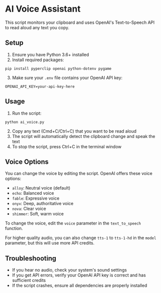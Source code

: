 # AI Voice Assistant

This script monitors your clipboard and uses OpenAI's Text-to-Speech API to read aloud any text you copy.

## Setup

1. Ensure you have Python 3.6+ installed
2. Install required packages:
```
pip install pyperclip openai python-dotenv pygame
```
3. Make sure your `.env` file contains your OpenAI API key:
```
OPENAI_API_KEY=your-api-key-here
```

## Usage

1. Run the script:
```
python ai_voice.py
```
2. Copy any text (Cmd+C/Ctrl+C) that you want to be read aloud
3. The script will automatically detect the clipboard change and speak the text
4. To stop the script, press Ctrl+C in the terminal window

## Voice Options

You can change the voice by editing the script. OpenAI offers these voice options:
- `alloy`: Neutral voice (default)
- `echo`: Balanced voice
- `fable`: Expressive voice
- `onyx`: Deep, authoritative voice
- `nova`: Clear voice
- `shimmer`: Soft, warm voice

To change the voice, edit the `voice` parameter in the `text_to_speech` function.

For higher quality audio, you can also change `tts-1` to `tts-1-hd` in the `model` parameter, but this will use more API credits.

## Troubleshooting

- If you hear no audio, check your system's sound settings
- If you get API errors, verify your OpenAI API key is correct and has sufficient credits
- If the script crashes, ensure all dependencies are properly installed 